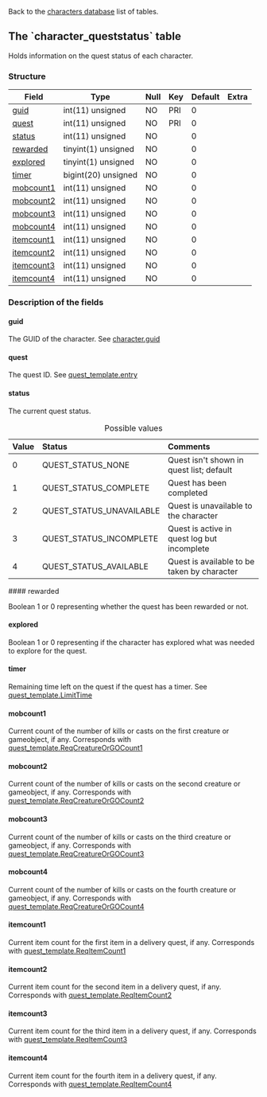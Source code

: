 Back to the [characters database](charactersdb_struct) list of tables.

The \`character\_queststatus\` table
------------------------------------

Holds information on the quest status of each character.

### Structure

| **Field**                                      | **Type**            | **Null** | **Key** | **Default** | **Extra** |
|------------------------------------------------|---------------------|----------|---------|-------------|-----------|
| [guid](Character_queststatus#guid)             | int(11) unsigned    | NO       | PRI     | 0           |           |
| [quest](Character_queststatus#quest)           | int(11) unsigned    | NO       | PRI     | 0           |           |
| [status](Character_queststatus#status)         | int(11) unsigned    | NO       |         | 0           |           |
| [rewarded](Character_queststatus#rewarded)     | tinyint(1) unsigned | NO       |         | 0           |           |
| [explored](Character_queststatus#explored)     | tinyint(1) unsigned | NO       |         | 0           |           |
| [timer](Character_queststatus#timer)           | bigint(20) unsigned | NO       |         | 0           |           |
| [mobcount1](Character_queststatus#mobcount1)   | int(11) unsigned    | NO       |         | 0           |           |
| [mobcount2](Character_queststatus#mobcount2)   | int(11) unsigned    | NO       |         | 0           |           |
| [mobcount3](Character_queststatus#mobcount3)   | int(11) unsigned    | NO       |         | 0           |           |
| [mobcount4](Character_queststatus#mobcount4)   | int(11) unsigned    | NO       |         | 0           |           |
| [itemcount1](Character_queststatus#itemcount1) | int(11) unsigned    | NO       |         | 0           |           |
| [itemcount2](Character_queststatus#itemcount2) | int(11) unsigned    | NO       |         | 0           |           |
| [itemcount3](Character_queststatus#itemcount3) | int(11) unsigned    | NO       |         | 0           |           |
| [itemcount4](Character_queststatus#itemcount4) | int(11) unsigned    | NO       |         | 0           |           |

### Description of the fields

#### guid

The GUID of the character. See [character.guid](character#guid)

#### quest

The quest ID. See [quest\_template.entry](quest_template#entry)

#### status

The current quest status.

<table>
<caption>
Possible values

</caption>
<thead>
<tr class="header">
<th align="left">
Value

</th>
<th align="left">
Status

</th>
<th align="left">
Comments

</th>
</tr>
</thead>
<tbody>
<tr class="odd">
<td align="left">
0

</td>
<td align="left">
QUEST_STATUS_NONE

</td>
<td align="left">
Quest isn't shown in quest list; default

</td>
</tr>
<tr class="even">
<td align="left">
1

</td>
<td align="left">
QUEST_STATUS_COMPLETE

</td>
<td align="left">
Quest has been completed

</td>
</tr>
<tr class="odd">
<td align="left">
2

</td>
<td align="left">
QUEST_STATUS_UNAVAILABLE

</td>
<td align="left">
Quest is unavailable to the character

</td>
</tr>
<tr class="even">
<td align="left">
3

</td>
<td align="left">
QUEST_STATUS_INCOMPLETE

</td>
<td align="left">
Quest is active in quest log but incomplete

</td>
</tr>
<tr class="odd">
<td align="left">
4

</td>
<td align="left">
QUEST_STATUS_AVAILABLE

</td>
<td align="left">
Quest is available to be taken by character

</td>
</tr>
</tbody>
</table>
#### rewarded

Boolean 1 or 0 representing whether the quest has been rewarded or not.

#### explored

Boolean 1 or 0 representing if the character has explored what was needed to explore for the quest.

#### timer

Remaining time left on the quest if the quest has a timer. See [quest\_template.LimitTime](quest_template#LimitTime)

#### mobcount1

Current count of the number of kills or casts on the first creature or gameobject, if any. Corresponds with [quest\_template.ReqCreatureOrGOCount1](quest_template#ReqCreatureOrGOCount1)

#### mobcount2

Current count of the number of kills or casts on the second creature or gameobject, if any. Corresponds with [quest\_template.ReqCreatureOrGOCount2](quest_template#ReqCreatureOrGOCount2)

#### mobcount3

Current count of the number of kills or casts on the third creature or gameobject, if any. Corresponds with [quest\_template.ReqCreatureOrGOCount3](quest_template#ReqCreatureOrGOCount3)

#### mobcount4

Current count of the number of kills or casts on the fourth creature or gameobject, if any. Corresponds with [quest\_template.ReqCreatureOrGOCount4](quest_template#ReqCreatureOrGOCount4)

#### itemcount1

Current item count for the first item in a delivery quest, if any. Corresponds with [quest\_template.ReqItemCount1](quest_template#ReqItemCount1)

#### itemcount2

Current item count for the second item in a delivery quest, if any. Corresponds with [quest\_template.ReqItemCount2](quest_template#ReqItemCount2)

#### itemcount3

Current item count for the third item in a delivery quest, if any. Corresponds with [quest\_template.ReqItemCount3](quest_template#ReqItemCount3)

#### itemcount4

Current item count for the fourth item in a delivery quest, if any. Corresponds with [quest\_template.ReqItemCount4](quest_template#ReqItemCount4)
